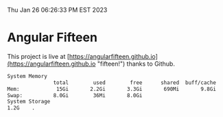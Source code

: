 Thu Jan 26 06:26:33 PM EST 2023

# Angular Fifteen


This project is live at [https://angularfifteen.github.io](https://angularfifteen.github.io "fifteen!") thanks to Github.

```bash
System Memory
               total        used        free      shared  buff/cache   available
Mem:            15Gi       2.2Gi       3.3Gi       690Mi       9.8Gi        12Gi
Swap:          8.0Gi        36Mi       8.0Gi
System Storage
1.2G	.
```
